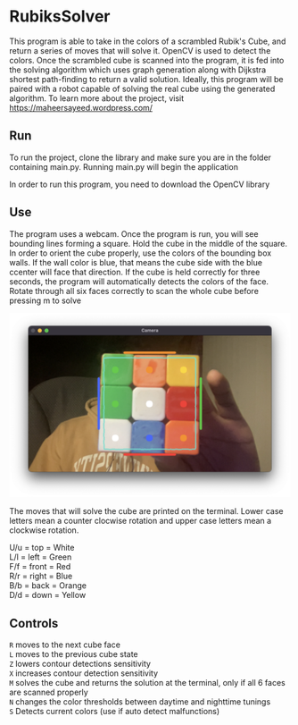 # RubiksSolver

This program is able to take in the colors of a scrambled Rubik's Cube, and return a series of moves that will solve it. OpenCV is used to detect the colors. Once the scrambled cube is scanned into the program, it is fed into the solving algorithm which uses graph generation along with Dijkstra shortest path-finding to return a valid solution. Ideally, this program will be paired with a robot capable of solving the real cube using the generated algorithm. To learn more about the project, visit https://maheersayeed.wordpress.com/

## Run
To run the project, clone the library and make sure you are in the folder containing main.py. Running main.py will begin the application

In order to run this program, you need to download the OpenCV library 

## Use
The program uses a webcam. Once the program is run, you will see bounding lines forming a square. Hold the cube in the middle of the square.
In order to orient the cube properly, use the colors of the bounding box walls. If the wall color is blue, that means the cube side with the blue ccenter will face that direction. 
If the cube is held correctly for three seconds, the program will automatically detects the colors of the face.
Rotate through all six faces correctly to scan the whole cube before pressing m to solve

![Depth First Search with 125 X 250 Maze](https://github.com/maheersayeed99/RubiksSolver/blob/main/pictures/Main%20Page.png)  

The moves that will solve the cube are printed on the terminal. Lower case letters mean a counter clocwise rotation and upper case letters mean a clockwise rotation.  

U/u = top   = White  
L/l = left  = Green  
F/f = front = Red  
R/r = right = Blue  
B/b = back  = Orange  
D/d = down  = Yellow


## Controls

`R` moves to the next cube face  
`L` moves to the previous cube state  
`Z` lowers contour detections sensitivity  
`X` increases contour detection sensitivity  
`M` solves the cube and returns the solution at the terminal, only if all 6 faces are scanned properly  
`N` changes the color thresholds between daytime and nighttime tunings  
`S` Detects current colors (use if auto detect malfunctions)  
